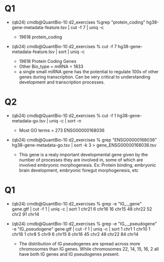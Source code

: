 # Q1
- (qb24) cmdb@QuantBio-10 d2_exercises %grep "protein_coding" hg38-gene-metadata-feature.tsv | cut -f 7 | uniq -c             
    -  19618 protein_coding
- (qb24) cmdb@QuantBio-10 d2_exercises % cut -f 7 hg38-gene-metadata-feature.tsv | sort | uniq -c

    - 19618 Protein Coding Genes
    - Other Bio_type = miRNA = 1833
    - a single small miRNA gene has the potential to regulate 100s of other genes during transcription. Can be very critical to understanding development and transcription processes.

# Q2
- (qb24) cmdb@QuantBio-10 d2_exercises % cut -f 1 hg38-gene-metadata-go.tsv | uniq -c | sort -n
    - Most GO terms =  273 ENSG00000168036

- (qb24) cmdb@QuantBio-10 d2_exercises % grep "ENSG00000168036" hg38-gene-metadata-go.tsv | sort -k 3 > gene_ENSG00000168036.tsv
    - This gene is a realy important developmental gene given by the number of processes they are involved in, some of which are involved embryonic morphogenesis. Ex: Protein binding, embryonic brain development, embryonic foregut morphogenesis, etc

# Q1
- (qb24) cmdb@QuantBio-10 d2_exercises % grep -e "IG_._gene" gene.gtf | cut -f 1 | uniq -c | sort 
   1 chr21
   6 chr16
  16 chr15
  48 chr22
  52 chr2
  91 chr14

- (qb24) cmdb@QuantBio-10 d2_exercises % grep -e "IG_._pseudogene" -e "IG_pseudogene" gene.gtf | cut -f 1 | uniq -c | sort
    1 chr1
   1 chr10
   1 chr18
   1 chr8
   5 chr9
   6 chr15
   8 chr16
  45 chr2
  48 chr22
  84 chr14
    - The distribution of IG pseudogenes are spread across more chromosomes than IG genes. While chromosomes 22, 14, 15, 16, 2 all have both IG genes and IG pseudogenes present.